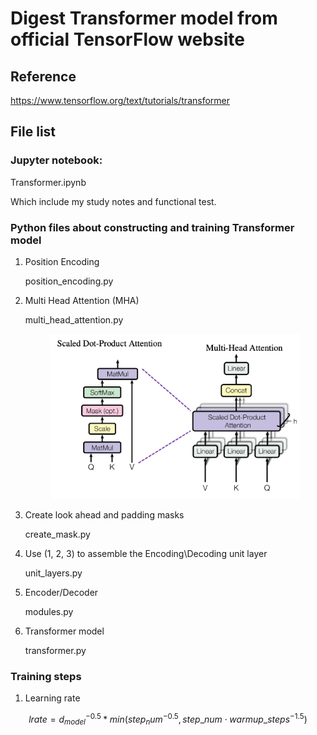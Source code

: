 # Digest Transformer model from official TensorFlow website

## Reference
https://www.tensorflow.org/text/tutorials/transformer

## File list
### Jupyter notebook:
Transformer.ipynb

Which include my study notes and functional test.

### Python files about constructing and training Transformer model
1. Position Encoding
	
	position_encoding.py
	
1. Multi Head Attention (MHA)
   
   multi\_head\_attention.py
   <figure>
   <img src=images/transformer/mha_img_original.png width=400 />
   </figure>
1. Create look ahead and padding masks
	
	create_mask.py
	
1. Use (1, 2, 3) to assemble the Encoding\Decoding unit layer

	unit_layers.py

1. Encoder/Decoder

	modules.py

1. Transformer model

	transformer.py

### Training steps
1. Learning rate

```math
lrate = d^{-0.5}_{model}*min(step_num^{-0.5}, step\_ num \cdot warmup\_ steps^{-1.5})
```

	
	